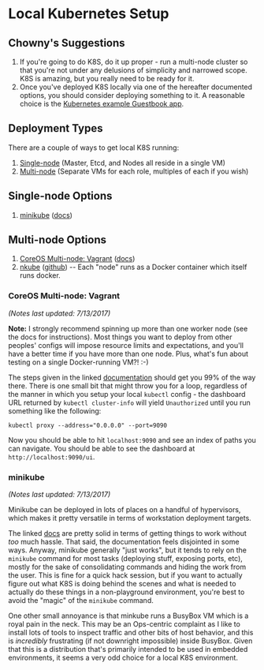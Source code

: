 # Local Kubernetes Setup

## Chowny's Suggestions
1. If you're going to do K8S, do it up proper - run a multi-node cluster so that you're not under any delusions of simplicity and narrowed scope. K8S is amazing, but you really need to be ready for it.
1. Once you've deployed K8S locally via one of the hereafter documented options, you should consider deploying something to it. A reasonable choice is the [Kubernetes example Guestbook app](https://github.com/kubernetes/kubernetes/tree/release-1.5/examples/guestbook).

## Deployment Types
There are a couple of ways to get local K8S running:
1. [Single-node](#single-node-options) (Master, Etcd, and Nodes all reside in a single VM)
1. [Multi-node](#multi-node-options) (Separate VMs for each role, multiples of each if you wish)

## Single-node Options
1. [minikube](#minikube) ([docs](https://kubernetes.io/docs/getting-started-guides/minikube/))

## Multi-node Options
1. [CoreOS Multi-node: Vagrant](#coreos-multi-node-vagrant) ([docs](https://coreos.com/kubernetes/docs/latest/kubernetes-on-vagrant.html))
1. [nkube](#nkube) ([github](https://github.com/marun/nkube)) -- Each "node" runs as a Docker container which itself runs docker.

### CoreOS Multi-node: Vagrant
_(Notes last updated: 7/13/2017)_

**Note:** I strongly recommend spinning up more than one worker node (see the docs for instructions). Most things you want to deploy from other peoples' configs will impose resource limits and expectations, and you'll have a better time if you have more than one node. Plus, what's fun about testing on a single Docker-running VM?! :-)

The steps given in the linked [documentation](https://coreos.com/kubernetes/docs/latest/kubernetes-on-vagrant.html) should get you 99% of the way there. There is one small bit that might throw you for a loop, regardless of the manner in which you setup your local `kubectl` config - the dashboard URL returned by `kubectl cluster-info` will yield `Unauthorized` until you run something like the following:

`kubectl proxy --address="0.0.0.0" --port=9090`

Now you should be able to hit `localhost:9090` and see an index of paths you can navigate. You should be able to see the dashboard at `http://localhost:9090/ui`.

### minikube
_(Notes last updated: 7/13/2017)_

Minikube can be deployed in lots of places on a handful of hypervisors, which makes it pretty versatile in terms of workstation deployment targets.

The linked [docs](https://kubernetes.io/docs/getting-started-guides/minikube/) are pretty solid in terms of getting things to work without _too_ much hassle. That said, the documentation feels disjointed in some ways. Anyway, minikube generally "just works", but it tends to rely on the `minikube` command for most tasks (deploying stuff, exposing ports, etc), mostly for the sake of consolidating commands and hiding the work from the user. This is fine for a quick hack session, but if you want to actually figure out what K8S is doing behind the scenes and what is needed to actually do these things in a non-playground environment, you're best to avoid the "magic" of the `minikube` command.

One other small annoyance is that minkube runs a BusyBox VM which is a royal pain in the neck. This may be an Ops-centric complaint as I like to install lots of tools to inspect traffic and other bits of host behavior, and this is _incredibly_ frustrating (if not downright impossible) inside BusyBox. Given that this is a distribution that's primarily intended to be used in embedded environments, it seems a very odd choice for a local K8S environment.
